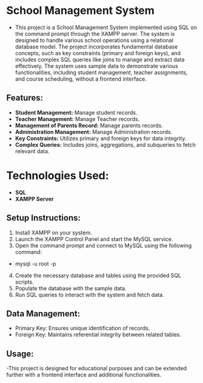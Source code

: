 # School Management System 
- This project is a School Management System implemented using SQL on the command prompt through the XAMPP server. The system is designed to handle various school operations using a relational database model. The project incorporates fundamental database concepts, such as key constraints (primary and foreign keys), and includes complex SQL queries like joins to manage and extract data effectively. The system uses sample data to demonstrate various functionalities, including student management, teacher assignments, and course scheduling, without a frontend interface.


## Features:
- **Student Management:** Manage student records.
- **Teacher Management:** Manage Teacher records.
- **Management of Parents Record:** Manage parents records.
- **Administration Management:** Manage Administration records.
- **Key Constraints:** Utilizes primary and foreign keys for data integrity.
- **Complex Queries:** Includes joins, aggregations, and subqueries to fetch relevant data.

# Technologies Used:
- **SQL**
- **XAMPP Server**

## Setup Instructions:
1. Install XAMPP on your system.
2. Launch the XAMPP Control Panel and start the MySQL service.
3. Open the command prompt and connect to MySQL using the following command:
- mysql -u root -p

4. Create the necessary database and tables using the provided SQL scripts.
5. Populate the database with the sample data.
6. Run SQL queries to interact with the system and fetch data.

## Data Management:
- Primary Key: Ensures unique identification of records.
- Foreign Key: Maintains referential integrity between related tables.
## Usage:
-This project is designed for educational purposes and can be extended further with a frontend interface and additional functionalities.
